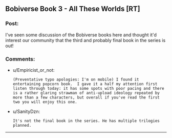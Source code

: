 ## Bobiverse Book 3 - All These Worlds [RT]

### Post:

I've seen some discussion of the Bobiverse books here and thought it'd interest our community that the third and probably final book in the series is out!

### Comments:

- u/Empiricist_or_not:
  ```
  (Preventative typo apologies: I'm on mobile) I found it entertaining popcorn book.  I gave it a half my attention first listen through today: it has some spots with poor pacing and there is a rather glaring strawman of anti-upload ideology repeated by more than a few characters, but overall if you've read the first two you will enjoy this one.
  ```

- u/SanityDzn:
  ```
  It's not the final book in the series. He has multiple trilogies planned.
  ```

---

